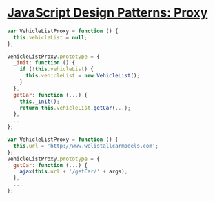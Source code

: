 # [JavaScript Design Patterns: Proxy](https://www.joezimjs.com/javascript/javascript-design-patterns-proxy/)

```js
var VehicleListProxy = function () {
  this.vehicleList = null;
};

VehicleListProxy.prototype = {
  _init: function () {
    if (!this.vehicleList) {
      this.vehicleList = new VehicleList();
    }
  },
  getCar: function (...) {
    this._init();
    return this.vehicleList.getCar(...);
  },
  ...
};
```

```js
var VehicleListProxy = function () {
  this.url = 'http://www.welistallcarmodels.com';
};
VehicleListProxy.prototype = {
  getCar: function (...) {
    ajax(this.url + '/getCar/' + args);
  },
  ...
};
```
